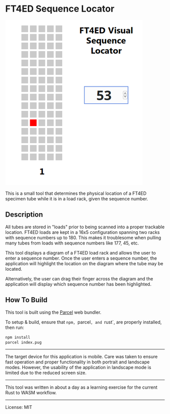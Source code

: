 # FT4ED Sequence Locator

![screenshot](screenshot.png)

This is a small tool that determines the physical location of a FT4ED specimen tube while it is in a load rack, given the sequence number.

## Description

All tubes are stored in "loads" prior to being scanned into a proper trackable location.
FT4ED loads are kept in a 16x5 configuration spanning two racks with sequence numbers up to 180.
This makes it troublesome when pulling many tubes from loads with sequence numbers like 177, 45, etc.

This tool displays a diagram of a FT4ED load rack and allows the user to enter a sequence number.
Once the user enters a sequence number, the application will highlight the location on the diagram where the tube may be located.

Alternatively, the user can drag their finger across the diagram and the application will display which sequence number has been highlighted.

## How To Build

This tool is built using the [Parcel](https://parceljs.org/) web bundler.

To setup & build, ensure that `npm, `parcel`, and `rust`, are properly installed, then run:

```
npm install
parcel index.pug
```

---

The target device for this application is mobile.
Care was taken to ensure fast operation and proper functionality in both portrait and landscape modes.
However, the usability of the application in landscape mode is limited due to the reduced screen size.

---

This tool was written in about a day as a learning exercise for the current Rust to WASM workflow.

---

License: MIT
